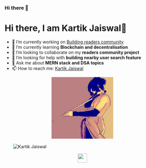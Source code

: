 ### Hi there 👋

<!--
**Adrenalinerush07/Adrenalinerush07** is a ✨ _special_ ✨ repository because its `README.md` (this file) appears on your GitHub profile.

Here are some ideas to get you started:

- 🔭 I’m currently working on ...
- 🌱 I’m currently learning ...
- 👯 I’m looking to collaborate on ...
- 🤔 I’m looking for help with ...
- 💬 Ask me about ...
- 📫 How to reach me: ...
- 😄 Pronouns: ...
- ⚡ Fun fact: ...
-->

<h1 align="centre"> Hi there, I am Kartik Jaiswal👋</h1>

- 🔭 I’m currently working on <a href="https://github.com/Adrenalinerush07/QNA" target="_blank">Building readers community</a> 
- 🌱 I’m currently learning <strong> Blockchain and decentralisation </strong>
- 👯 I’m looking to collaborate on my <strong> readers community project </strong>
- 🤔 I’m looking for help with <strong> building nearby user search feature </strong>
- 💬 Ask me about <strong> MERN stack and DSA topics </strong>
- 📫 How to reach me: <a href="https://www.linkedin.com/in/kartik-jaiswal-76623a16b/" target="_blank"> Kartik Jaiswal </a>

<p align="center">
  <a href=""><img src="https://github.com/Adrenalinerush07/Adrenalinerush07/blob/main/d8jjgkw-d4b8328a-47d7-4f81-a25f-6a42f2740ce0.jpg" height="200" width="200"></a>
  
   &nbsp;&nbsp;&nbsp;&nbsp;&nbsp;&nbsp;
    <img src="https://github-readme-stats.vercel.app/api?username=Adrenalinerush07&show_icons=true" alt="Kartik Jaiswal">
 
</p>

<p align="center">
  <a href="https://adrenalinerush07.github.io/resume/" target="_blank"> <img height="30" width="30" src="https://cdn.jsdelivr.net/npm/simple-icons@v4/icons/linkedin.svg" /> </a>
</p>
